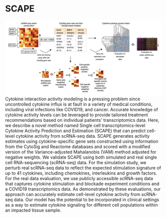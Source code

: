 # SCAPE
![alt text](SCAPE-schematic.png)
Cytokine interaction activity modeling is a pressing problem since uncontrolled cytokine influx is at fault in a variety of medical conditions, including viral infections like COVID19, and cancer. Accurate knowledge of cytokine activity levels can be leveraged to provide tailored treatment recommendations based on individual patients' transcriptomics data. Here, we describe a novel method named Single cell transcriptomics-level Cytokine Activity Prediction and Estimation (SCAPE) that can predict cell-level cytokine activity from scRNA-seq data. SCAPE generates activity estimates using cytokine-specific gene sets constructed using information from the CytoSig and Reactome databases and scored with a modified version of the Variance-adjusted Mahalanobis (VAM) method adjusted for negative weights. We validate SCAPE using both simulated and real single cell RNA-sequencing (scRNA-seq) data. For the simulation study, we perturb real scRNA-seq data to reflect the expected stimulation signature of up to 41 cytokines, including chemokines, interleukins and growth factors. For the real data evaluation, we use publicly accessible scRNA-seq data that captures cytokine stimulation and blockade experiment conditions and a COVID19 transcriptomics data. As demonstrated by these evaluations, our approach can accurately estimate cell-level cytokine activity from scRNA-seq data. Our model has the potential to be incorporated in clinical settings as a way to estimate cytokine signaling for different cell populations within an impacted tissue sample.

